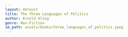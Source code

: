 ```yaml
---
layout: default
title: The Three Languages of Politics
author: Arnold Kling
genre: Non-Fiction
im_path: assets/books/three_languages_of_politics.jpeg
---
```

